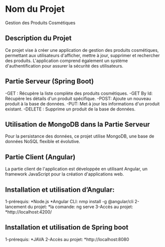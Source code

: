 # Nom du Projet
Gestion des Produits Cosmétiques

## Description du Projet
Ce projet vise à créer une application de gestion des produits cosmétiques, permettant aux utilisateurs d'afficher, mettre à jour, supprimer et rechercher des produits.
L'application comprend également un système d'authentification pour assurer la sécurité des utilisateurs.

## Partie Serveur (Spring Boot)
-GET : Récupère la liste complète des produits cosmétiques.
-GET By Id: Récupère les détails d'un produit spécifique.
-POST: Ajoute un nouveau produit à la base de données.
-PUT: Met à jour les informations d'un produit existant.
-DELETE : Supprime un produit de la base de données.

## Utilisation de MongoDB dans la Partie Serveur
Pour la persistance des données, ce projet utilise MongoDB, une base de données NoSQL flexible et évolutive.

## Partie Client (Angular)
La partie client de l'application est développée en utilisant Angular, un framework JavaScript pour la création d'applications web.

## Installation et utilisation d’Angular:
1-prérequis:
   *Node.js
   *Angular CLI: nmp install -g @angular/cli
2-lancement du projet:
   *la comande: ng serve
3-Accès au projet:
   *http://localhost:4200/

## Installation et utilisation de Spring boot
1-prérequis:
   *JAVA
2-Accès au projet:
   *http://localhost:8080


